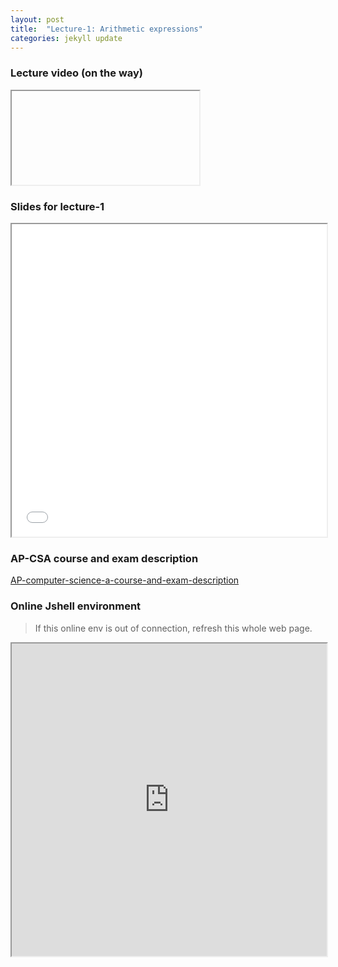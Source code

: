 ```yaml
---
layout: post
title:  "Lecture-1: Arithmetic expressions"
categories: jekyll update
---
```

### Lecture video (on the way)

<iframe>To be added</iframe>

### Slides for lecture-1

<iframe src='{{ "/reference/revealJS/lecture1.html" | relative_url }}' style="width:100%; height:500px;"></iframe>

### AP-CSA course and exam description

[AP-computer-science-a-course-and-exam-description](https://apcentral.collegeboard.org/media/pdf/ap-computer-science-a-course-and-exam-description.pdf)

### Online Jshell environment

> If this online env is out of connection, refresh this whole web page.
<iframe src="https://tryjshell.org/" style="width:100%; height:500px;"></iframe>